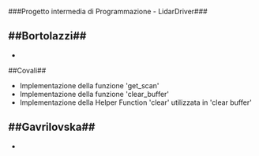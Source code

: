 ###Progetto intermedia di Programmazione - LidarDriver###


##Bortolazzi##
  -
  -


##Covali##
  - Implementazione della funzione 'get_scan'
  - Implementazione della funzione 'clear_buffer'
  - Implementazione della Helper Function 'clear' utilizzata in 'clear buffer'


##Gavrilovska##
  -
  -
